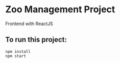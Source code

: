 # Zoo Management Project

Frontend with ReactJS

## To run this project:
```
npm install
npm start
```
